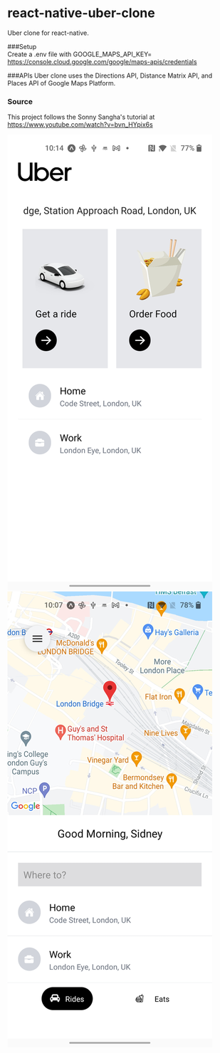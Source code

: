 # react-native-uber-clone

Uber clone for react-native.

###Setup  
Create a .env file with GOOGLE_MAPS_API_KEY=
https://console.cloud.google.com/google/maps-apis/credentials

###APIs
Uber clone uses the Directions API, Distance Matrix API, and Places API of Google Maps Platform.


### Source 
This project follows the Sonny Sangha's tutorial at https://www.youtube.com/watch?v=bvn_HYpix6s

![](assets/HomeScreen.jpg)
![](assets/MapScreen.jpg)